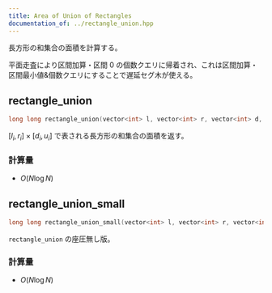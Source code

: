 ```yaml
---
title: Area of Union of Rectangles
documentation_of: ../rectangle_union.hpp
---
```


長方形の和集合の面積を計算する。

平面走査により区間加算・区間 0 の個数クエリに帰着され、これは区間加算・区間最小値&個数クエリにすることで遅延セグ木が使える。

## rectangle_union
```cpp
long long rectangle_union(vector<int> l, vector<int> r, vector<int> d, vector<int> u)
```
$[l_i,r_i]\times[d_i,u_i]$ で表される長方形の和集合の面積を返す。
### 計算量
* $O(N\log N)$


## rectangle_union_small
```cpp
long long rectangle_union_small(vector<int> l, vector<int> r, vector<int> d, vector<int> u)
```
`rectangle_union` の座圧無し版。
### 計算量
* $O(N\log N)$